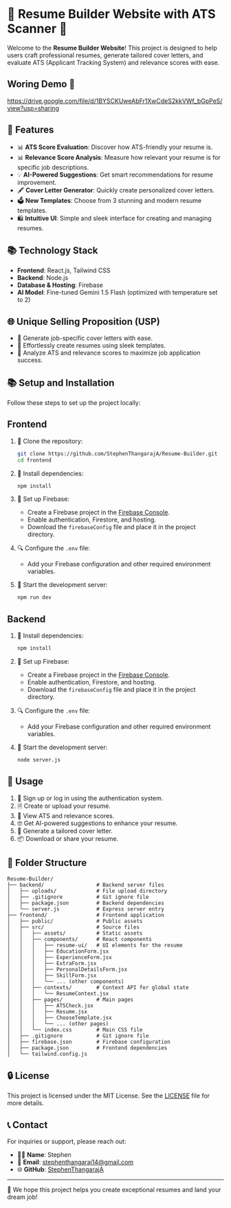 # 🌟 Resume Builder Website with ATS Scanner 📏

Welcome to the **Resume Builder Website**! This project is designed to help users craft professional resumes, generate tailored cover letters, and evaluate ATS (Applicant Tracking System) and relevance scores with ease. 

## Woring Demo 🎥

https://drive.google.com/file/d/1BYSCKUweAbFr1XwCdeS2kkVWf_bGpPeS/view?usp=sharing

## 🔧 Features

- 📊 **ATS Score Evaluation**: Discover how ATS-friendly your resume is.
- 📊 **Relevance Score Analysis**: Measure how relevant your resume is for specific job descriptions.
- 💡 **AI-Powered Suggestions**: Get smart recommendations for resume improvement.
- 🖋️ **Cover Letter Generator**: Quickly create personalized cover letters.
- 🗳 **New Templates**: Choose from 3 stunning and modern resume templates.
- 🛍️ **Intuitive UI**: Simple and sleek interface for creating and managing resumes.

## 📚 Technology Stack

- **Frontend**:  React.js,  Tailwind CSS
- **Backend**:  Node.js
- **Database & Hosting**:  Firebase
- **AI Model**:  Fine-tuned Gemini 1.5 Flash (optimized with temperature set to 2)

## 🌐 Unique Selling Proposition (USP)

- 📝 Generate job-specific cover letters with ease.
- 🔧 Effortlessly create resumes using sleek templates.
- 🎯 Analyze ATS and relevance scores to maximize job application success.

## 📚 Setup and Installation

Follow these steps to set up the project locally:

## Frontend
1. 🔧 Clone the repository:
   ```bash
   git clone https://github.com/StephenThangarajA/Resume-Builder.git
   cd frontend
   ```

2. 📁 Install dependencies:
   ```bash
   npm install
   ```

3. 🏢 Set up Firebase:
   - Create a Firebase project in the [Firebase Console](https://console.firebase.google.com/).
   - Enable authentication, Firestore, and hosting.
   - Download the `firebaseConfig` file and place it in the project directory.

4. 🔍 Configure the `.env` file:
   - Add your Firebase configuration and other required environment variables.

5. 🔄 Start the development server:
   ```bash
   npm run dev
   ```

## Backend
1. 📁 Install dependencies:
   ```bash
   npm install
   ```

2. 🏢 Set up Firebase:
   - Create a Firebase project in the [Firebase Console](https://console.firebase.google.com/).
   - Enable authentication, Firestore, and hosting.
   - Download the `firebaseConfig` file and place it in the project directory.

4. 🔍 Configure the `.env` file:
   - Add your Firebase configuration and other required environment variables.

5. 🔄 Start the development server:
   ```bash
   node server.js
   ```

## 🔢 Usage

1. 📝 Sign up or log in using the authentication system.
2. 🗎 Create or upload your resume.
3. 🎨 View ATS and relevance scores.
4. 🤓 Get AI-powered suggestions to enhance your resume.
5. 🌟 Generate a tailored cover letter.
6. 📦 Download or share your resume.

## 🔌 Folder Structure

```
Resume-Builder/
├── backend/                 # Backend server files
│   ├── uploads/             # File upload directory
│   ├── .gitignore           # Git ignore file
│   ├── package.json         # Backend dependencies
│   └── server.js            # Express server entry
├── frontend/                # Frontend application
│   ├── public/              # Public assets
│   ├── src/                 # Source files
│   │   ├── assets/          # Static assets
│   │   ├── components/      # React components
│   │   │   ├── resume-ui/   # UI elements for the resume
│   │   │   ├── EducationForm.jsx
│   │   │   ├── ExperienceForm.jsx
│   │   │   ├── ExtraForm.jsx
│   │   │   ├── PersonalDetailsForm.jsx
│   │   │   ├── SkillForm.jsx
│   │   │   └── ... (other components)
│   │   ├── contexts/        # Context API for global state
│   │   │   └── ResumeContext.jsx
│   │   ├── pages/           # Main pages
│   │   │   ├── ATSCheck.jsx
│   │   │   ├── Resume.jsx
│   │   │   ├── ChooseTemplate.jsx
│   │   │   └── ... (other pages)
│   │   └── index.css        # Main CSS file
│   ├── .gitignore           # Git ignore file
│   ├── firebase.json        # Firebase configuration
│   ├── package.json         # Frontend dependencies
│   └── tailwind.config.js
```

## 🔒 License

This project is licensed under the MIT License. See the [LICENSE](LICENSE) file for more details.

## 📞 Contact

For inquiries or support, please reach out:
- 👨‍💼 **Name**: Stephen
- 📧 **Email**: stephenthangaraj14@gmail.com
- 🌐 **GitHub**: [StephenThangarajA](https://github.com/StephenThangarajA)

---

🙌 We hope this project helps you create exceptional resumes and land your dream job!
